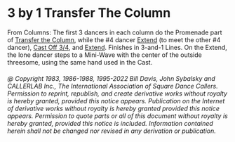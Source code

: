 
# 3 by 1 Transfer The Column

From Columns: The first 3 dancers in each column do the Promenade part of 
[Transfer the Column](../a1/transfer_the_column.md), while the #4 dancer 
[Extend](../b2/extend.md) (to meet the other #4 dancer),
[Cast Off 3/4](../ms/cast_off_three_quarters.md), and 
[Extend](../b2/extend.md). Finishes in 3-and-1 Lines. On the Extend, the lone
dancer steps to a Mini-Wave with the center of the outside threesome, using the
same hand used in the Cast.

###### @ Copyright 1983, 1986-1988, 1995-2022 Bill Davis, John Sybalsky and CALLERLAB Inc., The International Association of Square Dance Callers. Permission to reprint, republish, and create derivative works without royalty is hereby granted, provided this notice appears. Publication on the Internet of derivative works without royalty is hereby granted provided this notice appears. Permission to quote parts or all of this document without royalty is hereby granted, provided this notice is included. Information contained herein shall not be changed nor revised in any derivation or publication.

